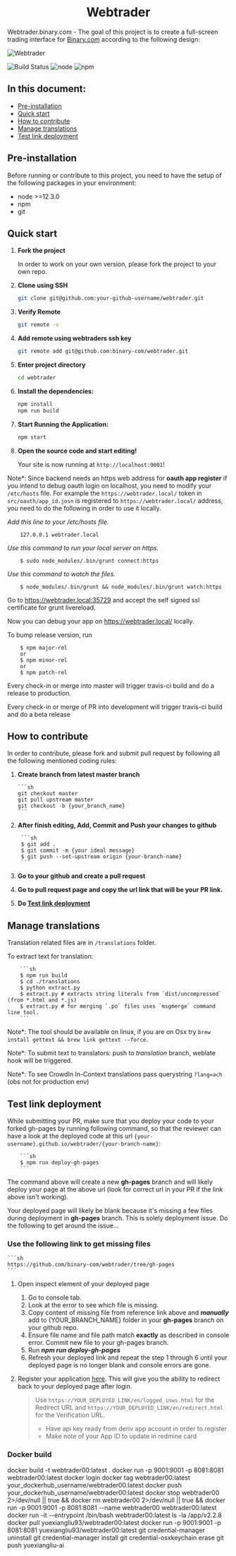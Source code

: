 <h1 align="center">
  Webtrader
</h1>

Webtrader.binary.com - The goal of this project is to create a full-screen trading interface for [Binary.com](https://www.binary.com) according to the following design:

![Webtrader](screenshots/webtrader-layout.jpg)

![Build Status](https://travis-ci.org/binary-com/webtrader.svg?branch=master) ![node](https://img.shields.io/badge/node-%3E%3D12.3.0-blue.svg) ![npm](https://img.shields.io/badge/npm-%3E%3D6.9.0-blue.svg)

## In this document:

- [Pre-installation](#pre-installation)
- [Quick start](#quick-start)
- [How to contribute](#how-to-contribute)
- [Manage translations](#manage-translations)
- [Test link deployment](#test-link-deployment)

## Pre-installation

Before running or contribute to this project, you need to have the setup of the following packages in your environment:

-   node >=12.3.0
-   npm 
-   git

## Quick start


1.  **Fork the project**

    In order to work on your own version, please fork the project to your own repo.

2.  **Clone using SSH**

    ```sh
    git clone git@github.com:your-github-username/webtrader.git
    ```

3. **Verify Remote**

    ```sh
    git remote -v
    ```

4. **Add remote using webtraders ssh key**
    ```sh
    git remote add git@github.com:binary-com/webtrader.git
    ```

5.  **Enter project directory**

    ```sh
    cd webtrader
    ```

6.  **Install the dependencies:**

    ```sh
    npm install
    npm run build
    ```

7.  **Start Running the Application:**

    ```sh
    npm start
    ```

8.  **Open the source code and start editing!**

    Your site is now running at `http://localhost:9001`!


Note\*: Since backend needs an https web address for **oauth app register** if you intend to debug oauth login on localhost, you need to modify your `/etc/hosts` file. For example the `https://webtrader.local/` token in `src/oauth/app_id.josn` is registered to `https://webtrader.local/` address, you need to do the following in order to use it locally.

_Add this line to your /etc/hosts file._

        127.0.0.1 webtrader.local

_Use this command to run your local server on https._

        $ sudo node_modules/.bin/grunt connect:https

_Use this command to watch the files._

        $ node_modules/.bin/grunt && node_modules/.bin/grunt watch:https

Go to https://webtrader.local:35729 and accept the self signed ssl certificate for grunt livereload.

Now you can debug your app on https://webtrader.local/ locally.

To bump release version, run

        $ npm major-rel
        or
        $ npm minor-rel
        or
        $ npm patch-rel

Every check-in or merge into master will trigger travis-ci build and do a release to production.

Every check-in or merge of PR into development will trigger travis-ci build and do a beta release

## How to contribute

In order to contribute, please fork and submit pull request by following all the following mentioned coding rules:

1.  **Create branch from latest master branch**

        ```sh
        git checkout master
        git pull upstream master
        git checkout -b {your_branch_name}
        ```

2. **After finish editing, Add, Commit and Push your changes to github**

        ```sh
        $ git add .
        $ git commit -m {your ideal message}
        $ git push --set-upstream origin {your-branch-name}
        ```
3. **Go to your github and create a pull request**

4. **Go to pull request page and copy the url link that will be your PR link.**

5. **Do [Test link deployment](#test-link-deployment)**

## Manage translations

Translation related files are in `/translations` folder.

To extract text for translation:

        ```sh
        $ npm run build
        $ cd ./translations
        $ python extract.py
        $ extract.py # extracts string literals from `dist/uncompressed` (from *.html and *.js)
        $ extract.py # for merging `.po` files uses `msgmerge` command line tool.
        ```

Note\*: The tool should be available on linux, if you are on Osx try `brew install gettext && brew link gettext --force`.

Note\*: To submit text to translators: push to _translation_ branch, weblate hook will be triggered.

Note\*: To see CrowdIn In-Context translations pass querystring `?lang=ach` (obs not for production env)

## Test link deployment

While submitting your PR, make sure that you deploy your code to your forked gh-pages by running following command, so that the reviewer can have a look at the deployed code at this url `{your-username}.github.io/webtrader/{your-branch-name}`:

        ```sh
        $ npm run deploy-gh-pages
        ```

The command above will create a new **gh-pages** branch and will likely deploy your page at the above url (look for correct url in your PR if the link above isn't working).

Your deployed page will likely be blank because it's missing a few files during deployment in **gh-pages** branch. This is solely deployment issue. Do the following to get around the issue...

### Use the following link to get missing files

    ```sh
    https://github.com/binary-com/webtrader/tree/gh-pages
    ```

1. Open inspect element of your deployed page 
    1. Go to console tab.
    2. Look at the error to see which file is missing.
    3. Copy content of missing file from reference link above and ***manually*** add to {YOUR_BRANCH_NAME} folder in your **gh-pages** branch on your github repo. 
    4. Ensure file name and file path match **exactly** as described in console error. Commit new file to your gh-pages branch.
    5. Run ***npm run deploy-gh-pages***
    6. Refresh your deployed link and repeat the step 1 through 6 until your deployed page is no longer blank and console errors are gone.

2. Register your application [here](https://developers.binary.com/applications/). This will give you the ability to redirect back to your deployed page after login.
    > Use `https://YOUR_DEPLOYED_LINK/en/logged_inws.html` for the Redirect URL and `https://YOUR_DEPLOYED_LINK/en/redirect.html` for the Verification URL.
    >
    > - Have api key ready from deriv app account in order to register
    > - Make note of your App ID to update in redmine card

### Docker build
docker build -t webtrader00:latest .
docker run -p 9001:9001 -p 8081:8081 webtrader00:latest
docker login
docker tag webtrader00:latest your_dockerhub_username/webtrader00:latest
docker push your_dockerhub_username/webtrader00:latest
docker stop webtrader00 2>/dev/null || true && docker rm webtrader00 2>/dev/null || true && docker run -p 9001:9001 -p 8081:8081 --name webtrader00 webtrader00:latest
docker run -it --entrypoint /bin/bash webtrader00:latest
ls -la /app/v2.2.8
docker pull yuexiangliu93/webtrader00:latest
docker run -p 9001:9001 -p 8081:8081 yuexiangliu93/webtrader00:latest
git credential-manager uninstall
git credential-manager install
git credential-osxkeychain erase
git push
yuexiangliu-ai
